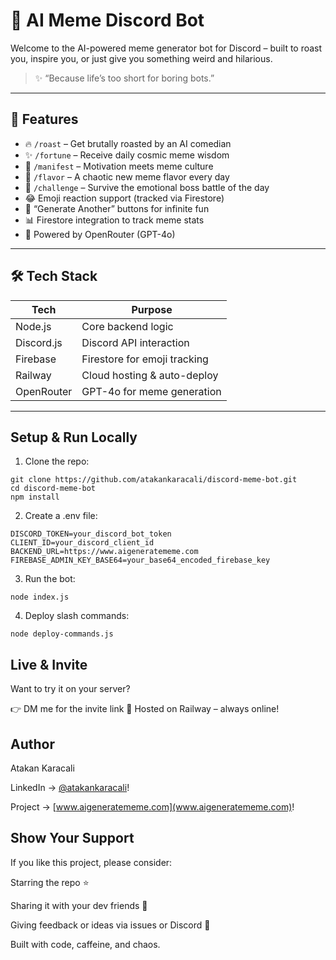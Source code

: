 # 🤖 AI Meme Discord Bot

Welcome to the AI-powered meme generator bot for Discord – built to roast you, inspire you, or just give you something weird and hilarious.

> ✨ “Because life’s too short for boring bots.”

---

## 🚀 Features

- 🔥 `/roast` – Get brutally roasted by an AI comedian  
- ✨ `/fortune` – Receive daily cosmic meme wisdom  
- 💼 `/manifest` – Motivation meets meme culture  
- 🍜 `/flavor` – A chaotic new meme flavor every day  
- 🎯 `/challenge` – Survive the emotional boss battle of the day  
- 😂 Emoji reaction support (tracked via Firestore)  
- 🔁 “Generate Another” buttons for infinite fun  
- 📊 Firestore integration to track meme stats  
- 🧠 Powered by OpenRouter (GPT-4o)

---

## 🛠️ Tech Stack

| Tech           | Purpose                         |
|----------------|---------------------------------|
| Node.js        | Core backend logic              |
| Discord.js     | Discord API interaction         |
| Firebase       | Firestore for emoji tracking    |
| Railway        | Cloud hosting & auto-deploy     |
| OpenRouter     | GPT-4o for meme generation      |

---


## Setup & Run Locally

1. Clone the repo:

```
git clone https://github.com/atakankaracali/discord-meme-bot.git
cd discord-meme-bot
npm install
```

2. Create a .env file:
```
DISCORD_TOKEN=your_discord_bot_token
CLIENT_ID=your_discord_client_id
BACKEND_URL=https://www.aigeneratememe.com
FIREBASE_ADMIN_KEY_BASE64=your_base64_encoded_firebase_key
```

3. Run the bot:
```
node index.js
```

4. Deploy slash commands:
```
node deploy-commands.js
```

## Live & Invite
Want to try it on your server?

👉 DM me for the invite link
📡 Hosted on Railway – always online!

## Author

Atakan Karacali

LinkedIn → [@atakankaracali](https://www.linkedin.com/in/atakankaracali)!

Project → [www.aigeneratememe.com](www.aigeneratememe.com)!


## Show Your Support
If you like this project, please consider:

Starring the repo ⭐️

Sharing it with your dev friends 🧠

Giving feedback or ideas via issues or Discord 💬

Built with code, caffeine, and chaos.


